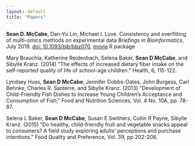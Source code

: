 ```yaml
---
layout: default
title: "Papers"
---
```


**Sean D. McCabe**, Dan-Yu Lin, Michael I. Love.
Consistency and overfitting of multi-omics methods on experimental data
*Briefings in Bioinformatics*, July 2019.
[doi: 10.1093/bib/bbz070](https://doi.org/10.1093/bib/bbz070),
[movie](https://github.com/mccabes292/movie) R package

Mary Brauchla, Katherine Reidenbach, Selena Baker, **Sean D McCabe**, and Sibylle Kranz. (2014) "The effects of increased dietary fiber intake on the self-reported quality of life of school-age children." Health, 6, 115-122. <br>

Lyndsey Huss, **Sean D McCabe**, Jennifer Dobbs-Oates, John Burgess, Carl Behnke, Charles R. Santerre, and Sibylle Kranz. (2013) "Development of Child-Friendly Fish Dishes to Increase Young Children’s Acceptance and Consumption of Fish," Food and Nutrition Sciences, Vol. 4 No. 10A, pp. 78-87. <br>

Selena L Baker, **Sean D McCabe**, Susan E Swithers, Collin R Payne, Sibylle Kranz. (2015) “Do healthy, child-friendly fruit and vegetable snacks appeal to consumers? A field study exploring adults’ perceptions and purchase intentions.” Food Quality and Preference, Vol. 39, pp 202-208.



